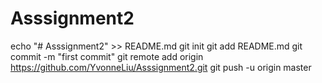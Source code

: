 # Asssignment2
echo "# Asssignment2" >> README.md
git init
git add README.md
git commit -m "first commit"
git remote add origin https://github.com/YvonneLiu/Asssignment2.git
git push -u origin master
